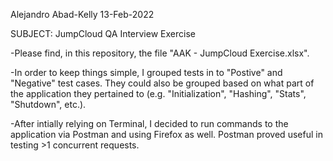 
Alejandro Abad-Kelly
13-Feb-2022

SUBJECT: JumpCloud QA Interview Exercise

-Please find, in this repository, the file "AAK - JumpCloud Exercise.xlsx".

-In order to keep things simple, I grouped tests in to "Postive" and "Negative" test cases. They could also be grouped based on what part of the application they pertained to (e.g. "Initialization", "Hashing", "Stats", "Shutdown", etc.).

-After intially relying on Terminal, I decided to run commands to the application via Postman and using Firefox as well. Postman proved useful in testing >1 concurrent requests.

